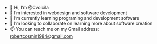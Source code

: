 - 👋 Hi, I’m @Cvoicila
- 👀 I’m interested in webdesign and software development 
- 🌱 I’m currently learning programing and development software 
- 💞️ I’m looking to collaborate on learning more about software creation 
- 📫 You can reach me on my Gmail address: robertcosmin1984@gmail.com

<!---
Cvoicila/Cvoicila is a ✨ special ✨ repository because its `README.md` (this file) appears on your GitHub profile.
You can click the Preview link to take a look at your changes.
--->
